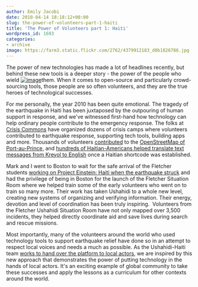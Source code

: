 ```yaml
---
author: Emily Jacobi
date: 2010-04-14 18:18:12+00:00
slug: the-power-of-volunteers-part-1-haiti
title: 'The Power of Volunteers part 1: Haiti'
wordpress_id: 1693
categories:
- archive
image: https://farm3.static.flickr.com/2762/4379912183_d0b1826786.jpg
---
```


The power of new technologies has made a lot of headlines recently,  but behind these new tools is a deeper story - the power of the people  who wield [![image](https://farm3.static.flickr.com/2762/4379912183_d0b1826786.jpg)](http://www.flickr.com/photos/digitaldemocracy/4379912183/)them. When it comes to open-source and particularly  crowd-sourcing tools, those people are so often volunteers, and they are  the true heroes of technological successes.

For me personally, the year 2010 has been quite emotional. The  tragedy of the earthquake in Haiti has been juxtaposed by the outpouring  of human support in response, and we've witnessed first-hand how  technology can help ordinary people contribute to the emergency  response. The folks at [Crisis Commons](http://crisiscommons.org/) have organized dozens  of crisis camps where volunteers contributed to earthquake  response, supporting tech tools, building apps and more. Thousands of volunteers [contributed](http://www.newyorker.com/online/blogs/closeread/2010/02/a-map-of-thousands.html) to the [OpenStreetMap  of Port-au-Prince,](http://wiki.openstreetmap.org/wiki/WikiProject_Haiti) and [hundreds  of Haitian-Americans helped translate text messages from Kreyol to  English](http://blog.ushahidi.com/index.php/2010/01/22/the-nuts-and-bolts-behind-4636-in-haiti/) once a Haitian shortcode was established.

Mark and I went to Boston to wait for the safe arrival of the Fletcher students [working on Project Einstein: Haiti when the earthquake struck](http://digital-democracy.org/2010/03/01/project-einstein-haiti-report-the-earthquake/) and had the privilege of being in Boston for the launch of the  Fletcher Situation Room where we helped train some of the early  volunteers who went on to train so many more. Their work has taken Ushahidi to a whole new level, creating new systems of organizing and verifying information. Their energy, devotion and  level of coordination has been truly inspiring.  Volunteers from the  Fletcher Ushahidi Situation Room have not only mapped over 3,500  incidents, they helped directly coordinate aid and save lives during  search and rescue missions.

Most importantly, many of the volunteers around the world who used technology tools to support earthquake relief have done so in an attempt to respect local voices and needs a much as possible. As the Ushahidi-Haiti team [works to hand over the platform to local actors](http://blog.ushahidi.com/index.php/2010/03/22/ushahidi-haiti-connecting/), we are inspired by this new approach that demonstrates the power of putting technology in the hands of local actors. It's an exciting example of global community to take these successes and apply the lessons as a curriculum for other contexts around the world.
